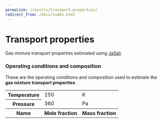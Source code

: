 ```yaml
---
permalink: /results/transport-properties/
redirect_from: /docs/index.html
---
```

# **Transport properties**
Gas mixture transport properties estimated using <a href="https://github.com/srebughini/JASALI">JaSali</a>.

### **Operating conditions and composition**
These are the operating conditions and composition used to estimate the **gas mixture transport properties**.
<table class="table-light">
  <tbody>
    <tr>
      <th scope="row">Temperature <i class="fa-regular fa-temperature-three-quarters"></i></th>
      <td id="T">250</td>
      <td>K</td>
    </tr>
    <tr>
      <th scope="row">Pressure <i class="fa-regular fa-gauge"></i></th>
      <td id="P">360</td>
      <td>Pa</td>
    </tr>
    <tr class="table-dark">
      <th scope="row">Name <i class="fa-regular fa-atom"></i></th>
      <th >Mole fraction <i class="fa-regular fa-chart-pie"></i></th>
      <th >Mass fraction <i class="fa-regular fa-chart-pie"></i></th>
    </tr>
  </tbody>
</table>